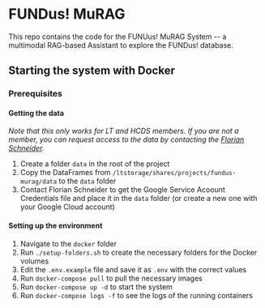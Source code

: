 # FUNDus! MuRAG

This repo contains the code for the FUNUus! MuRAG System -- a multimodal RAG-based Assistant to explore the FUNDus! database.

## Starting the system with Docker

### Prerequisites

#### Getting the data

_Note that this only works for LT and HCDS members. If you are not a member, you can request access to the data by contacting the [Florian Schneider](mailto:florian.schneider-1@uni-hamburg.de)._

1. Create a folder `data` in the root of the project
2. Copy the DataFrames from `/ltstorage/shares/projects/fundus-murag/data` to the `data` folder
3. Contact Florian Schneider to get the Google Service Acoount Credentials file and place it in the `data` folder (or create a new one with your Google Cloud account)

#### Setting up the environment

1. Navigate to the `docker` folder
2. Run `./setup-folders.sh` to create the necessary folders for the Docker volumes
3. Edit the `.env.example` file and save it as `.env` with the correct values
4. Run `docker-compose pull` to pull the necessary images
5. Run `docker-compose up -d` to start the system
6. Run `docker-compose logs -f` to see the logs of the running containers